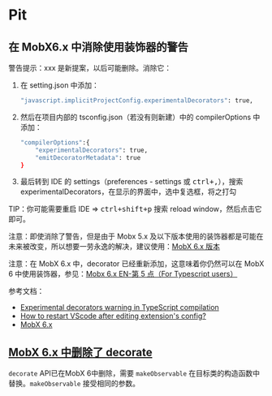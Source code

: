 # Pit

## 在 MobX6.x 中消除使用装饰器的警告

警告提示：xxx 是新提案，以后可能删除。消除它：

1. 在 setting.json 中添加：

   ```bash
   "javascript.implicitProjectConfig.experimentalDecorators": true,
   ```

2. 然后在项目内部的 tsconfig.json（若没有则新建）中的 compilerOptions 中添加：

   ```bash
   "compilerOptions":{
       "experimentalDecorators": true,
       "emitDecoratorMetadata": true
   }
   ```

3. 最后转到 IDE 的 settings（preferences - settings 或 <kbd>ctrl+,</kbd>），搜索 experimentalDecorators，在显示的界面中，选中复选框，将之打勾

TIP：你可能需要重启 IDE => <kbd>ctrl+shift+p</kbd> 搜索 reload window，然后点击它即可。

注意：即使消除了警告，但是由于 Mobx 5.x 及以下版本使用的装饰器都是可能在未来被改变，所以想要一劳永逸的解决，建议使用：[MobX 6.x 版本](https://mobx.js.org/README.html)

注意：在 MobX 6.x 中，decorator 已经重新添加，这意味着你仍然可以在 MobX 6 中使用装饰器，参见：[Mobx 6.x EN-第 5 点（For Typescript users）](https://mobx.js.org/migrating-from-4-or-5.html#getting-started)

参考文档：

- [Experimental decorators warning in TypeScript compilation](https://stackoverflow.com/questions/38271273/experimental-decorators-warning-in-typescript-compilation) 
- [How to restart VScode after editing extension's config?](https://stackoverflow.com/questions/42002852/how-to-restart-vscode-after-editing-extensions-config) 
- [MobX 6.x](https://mobx.js.org/README.html) 

## [MobX 6.x 中删除了 decorate](https://stackoverflow.com/questions/64437377/not-able-to-import-decorate-from-mobx) 

`decorate` API已在MobX 6中删除，需要 `makeObservable` 在目标类的构造函数中替换。`makeObservable` 接受相同的参数。

